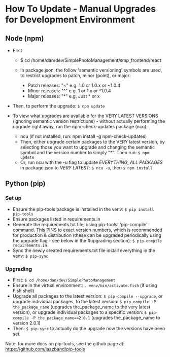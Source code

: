 # How To Update - Manual Upgrades for Development Environment

## Node (npm)

- First
  - $ cd /home/dan/dev/SimplePhotoManagement/smp_frontend/react
  - In package.json, the follow 'semantic versioning' symbols are used, to restrict upgrades to patch, minor (point), or major:

    - Patch releases: "~" e.g. 1.0 or 1.0.x or ~1.0.4
    - Minor releases: "^" e.g. 1 or 1.x or ^1.0.4
    - Major releases: "*" e.g. Just * or x

- Then, to perform the upgrade: `$ npm update`

- To view what upgrades are available for the VERY LATEST VERSIONS (ignoring semantic version
restrictions) - without actually performing the upgrade right away, run the npm-check-updates package (ncu):
  - ncu (if not installed, run: npm install -g npm-check-updates)
  - Then, either upgrade certain packages to the VERY latest version, by selecting those you want to upgrade
and changing the semantic symbol and the version number to simply "*". Then run: `$ npm update`
  - Or, run ncu with the -u flag to update *EVERYTHING*, *ALL PACKAGES* in package.json to *VERY LATEST*: `$ ncu -u`, then `$ npm install`

## Python (pip)

### Set up

- Ensure the pip-tools package is installed in the venv: `$ pip install pip-tools`
- Ensure packages listed in requirements.in
- Generate the requirements.txt file, using pip-tools' 'pip-compile' command. This PINS to exact version numbers, which is recommended for production & distribution (these can be upgraded periodically using the upgrade flag - see below in the #upgrading section): `$ pip-compile requirements.in`
- Sync the newly created requirements.txt file install everything in the venv: `$ pip-sync`

### Upgrading

- First: `$ cd /home/dan/dev/SimplePhotoManagement`
- Ensure in the virtual environment: `. venv/bin/activate.fish` (if using Fish shell)
- Upgrade all packages to the latest version: `$ pip-compile --upgrade`, or upgrade individual packages, to the latest version: `$ pip-compile -P the_package_name` (upgrades the_package_name to the very latest version), or upgrade individual packages to a specific version: `$ pip-compile -P the_package_name==2.0.1` (upgrades the_package_name to version 2.0.1)
- Then: `$ pip-sync` to actually do the upgrade now the versions have been set.

Note: for more docs on pip-tools, see the github page at: https://github.com/jazzband/pip-tools